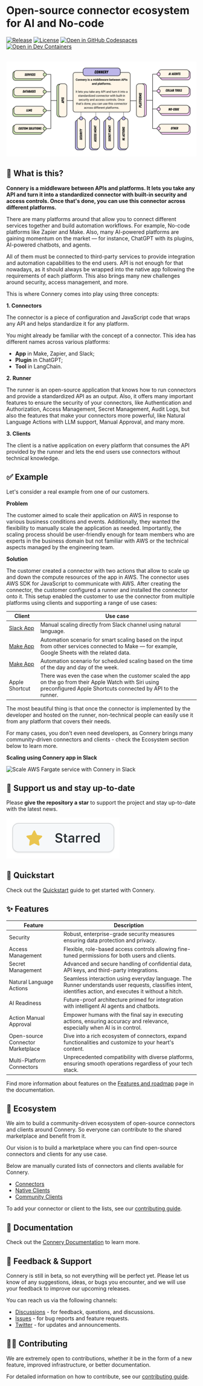 # Open-source connector ecosystem for AI and No-code

[![Release](https://img.shields.io/github/v/release/connery-io/connery?color=74C649&label=Release)](https://github.com/connery-io/connery/releases)
[![License](https://img.shields.io/github/license/connery-io/connery?color=74C649&label=License)](https://github.com/connery-io/connery/blob/main/LICENSE)
[![Open in GitHub Codespaces](https://img.shields.io/badge/Open%20in%20GitHub%20Codespaces-black?logo=github)](https://github.com/codespaces/new/connery-io/connery?quickstart=1)
[![Open in Dev Containers](https://img.shields.io/badge/Open%20in%20Dev%20Container-blue?logo=visualstudiocode)](https://vscode.dev/redirect?url=vscode://ms-vscode-remote.remote-containers/cloneInVolume?url=https://github.com/connery-io/connery)

<br/>
<img alt="Connery overview diagram" src="https://raw.githubusercontent.com/connery-io/connery/main/apps/docs/static/img/repo/connery-overview-diagram.svg">

## 🤔 What is this?

**Connery is a middleware between APIs and platforms.
It lets you take any API and turn it into a standardized connector with built-in security and access controls. Once that's done, you can use this connector across different platforms.**

There are many platforms around that allow you to connect different services together and build automation workflows.
For example, No-code platforms like Zapier and Make.
Also, many AI-powered platforms are gaining momentum on the market — for instance, ChatGPT with its plugins,
AI-powered chatbots, and agents.

All of them must be connected to third-party services to provide integration and automation capabilities to the end users.
API is not enough for that nowadays, as it should always be wrapped into the native app following
the requirements of each platform. This also brings many new challenges around security, access management, and more.

This is where Connery comes into play using three concepts:

**1. Connectors**

The connector is a piece of configuration and JavaScript code that wraps any API
and helps standardize it for any platform.

You might already be familiar with the concept of a connector.
This idea has different names across various platforms:

- **App** in Make, Zapier, and Slack;
- **Plugin** in ChatGPT;
- **Tool** in LangChain.

**2. Runner**

The runner is an open-source application that knows how to run connectors and provide a standardized API as an output.
Also, it offers many important features to ensure the security of your connectors,
like Authentication and Authorization, Access Management, Secret Management, Audit Logs,
but also the features that make your connectors more powerful, like Natural Language Actions with LLM support, Manual Approval, and many more.

**3. Clients**

The client is a native application on every platform that consumes the API provided
by the runner and lets the end users use connectors without technical knowledge.

## ✅ Example

Let's consider a real example from one of our customers.

**Problem**

The customer aimed to scale their application on AWS in response to various business conditions and events.
Additionally, they wanted the flexibility to manually scale the application as needed.
Importantly, the scaling process should be user-friendly enough for team members who are experts
in the business domain but not familiar with AWS or the technical aspects managed by the engineering team.

**Solution**

The customer created a connector with two actions that allow to scale up and down the compute resources of the app in AWS.
The connector uses AWS SDK for JavaScript to communicate with AWS.
After creating the connector, the customer configured a runner and installed the connector onto it.
This setup enabled the customer to use the connector from multiple platforms using clients and supporting a range of use cases:

| Client                                                         | Use case                                                                                                                                                                |
| -------------------------------------------------------------- | ----------------------------------------------------------------------------------------------------------------------------------------------------------------------- |
| [Slack App](https://docs.connery.io/docs/native-clients/slack) | Manual scaling directly from Slack channel using natural language.                                                                                                      |
| [Make App](https://docs.connery.io/docs/native-clients/make)   | Automation scenario for smart scaling based on the input from other services connected to Make — for example, Google Sheets with the related data.                      |
| [Make App](https://docs.connery.io/docs/native-clients/make)   | Automation scenario for scheduled scaling based on the time of the day and day of the week.                                                                             |
| Apple Shortcut                                                 | There was even the case when the customer scaled the app on the go from their Apple Watch with Siri using preconfigured Apple Shortcuts connected by API to the runner. |

The most beautiful thing is that once the connector is implemented by the developer and hosted on the runner,
non-technical people can easily use it from any platform that covers their needs.

For many cases, you don't even need developers, as Connery brings many community-driven connectors and clients -
check the Ecosystem section below to learn more.

**Scaling using Connery app in Slack**

<img alt="Scale AWS Fargate service with Connery in Slack" src="https://raw.githubusercontent.com/connery-io/connery/main/apps/docs/static/img/repo/scale-aws-fargate-service-with-connery-in-slack.gif">

## 🌟 Support us and stay up-to-date

Please **give the repository a star** to support the project and stay up-to-date with the latest news.

<a href="https://github.com/connery-io/connery">
   <img src="https://raw.githubusercontent.com/connery-io/connery/main/apps/docs/static/img/repo/give-us-a-star.png" alt="Give the repository a star" width="300">
</a>

## 🚀 Quickstart

Check out the [Quickstart](https://docs.connery.io/docs/quick-start/) guide to get started with Connery.

## ✨ Features

| Feature                           | Description                                                                                                                                                |
| --------------------------------- | ---------------------------------------------------------------------------------------------------------------------------------------------------------- |
| Security                          | Robust, enterprise-grade security measures ensuring data protection and privacy.                                                                           |
| Access Management                 | Flexible, role-based access controls allowing fine-tuned permissions for both users and clients.                                                           |
| Secret Management                 | Advanced and secure handling of confidential data, API keys, and third-party integrations.                                                                 |
| Natural Language Actions          | Seamless interaction using everyday language. The Runner understands user requests, classifies intent, identifies action, and executes it without a hitch. |
| AI Readiness                      | Future-proof architecture primed for integration with intelligent AI agents and chatbots.                                                                  |
| Action Manual Approval            | Empower humans with the final say in executing actions, ensuring accuracy and relevance, especially when AI is in control.                                 |
| Open-source Connector Marketplace | Dive into a rich ecosystem of connectors, expand functionalities and customize to your heart's content.                                                    |
| Multi-Platform Connectors         | Unprecedented compatibility with diverse platforms, ensuring smooth operations regardless of your tech stack.                                              |

Find more information about features on the [Features and roadmap](https://docs.connery.io/docs/introduction/features) page in the documentation.

## 🌳 Ecosystem

We aim to build a community-driven ecosystem of open-source connectors and clients around Connery.
So everyone can contribute to the shared marketplace and benefit from it.

Our vision is to build a marketplace where you can find open-source connectors and clients for any use case.

Below are manually curated lists of connectors and clients available for Connery.

- [Connectors](https://docs.connery.io/docs/connectors)
- [Native Clients](https://docs.connery.io/docs/native-clients/)
- [Community Clients](https://docs.connery.io/docs/community-clients)

To add your connector or client to the lists, see our [contributing guide](/CONTRIBUTING.md).

## 📖 Documentation

Check out the [Connery Documentation](https://docs.connery.io) to learn more.

## 💬 Feedback & Support

Connery is still in beta, so not everything will be perfect yet. Please let us know of any suggestions, ideas, or bugs you encounter, and we will use your feedback to improve our upcoming releases.

You can reach us via the following channels:

- [Discussions](https://github.com/connery-io/connery/discussions) - for feedback, questions, and discussions.
- [Issues](https://github.com/connery-io/connery/issues) - for bug reports and feature requests.
- [Twitter](https://twitter.com/connery_io) - for updates and announcements.

## 👨‍💻 Contributing

We are extremely open to contributions, whether it be in the form of a new feature, improved infrastructure, or better documentation.

For detailed information on how to contribute, see our [contributing guide](/CONTRIBUTING.md).

